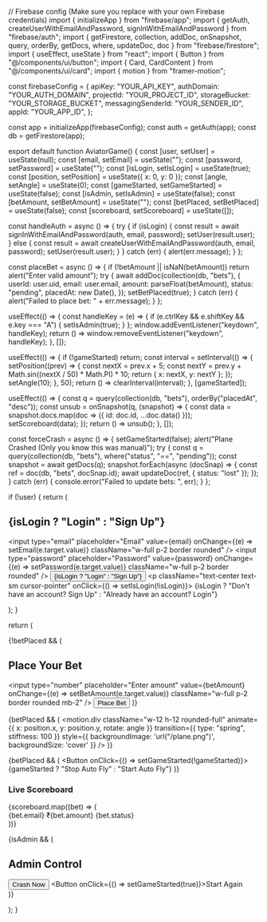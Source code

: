 
// Firebase config (Make sure you replace with your own Firebase credentials) import { initializeApp } from "firebase/app"; import { getAuth, createUserWithEmailAndPassword, signInWithEmailAndPassword } from "firebase/auth"; import { getFirestore, collection, addDoc, onSnapshot, query, orderBy, getDocs, where, updateDoc, doc } from "firebase/firestore"; import { useEffect, useState } from "react"; import { Button } from "@/components/ui/button"; import { Card, CardContent } from "@/components/ui/card"; import { motion } from "framer-motion";

const firebaseConfig = { apiKey: "YOUR_API_KEY", authDomain: "YOUR_AUTH_DOMAIN", projectId: "YOUR_PROJECT_ID", storageBucket: "YOUR_STORAGE_BUCKET", messagingSenderId: "YOUR_SENDER_ID", appId: "YOUR_APP_ID", };

const app = initializeApp(firebaseConfig); const auth = getAuth(app); const db = getFirestore(app);

export default function AviatorGame() { const [user, setUser] = useState(null); const [email, setEmail] = useState(""); const [password, setPassword] = useState(""); const [isLogin, setIsLogin] = useState(true); const [position, setPosition] = useState({ x: 0, y: 0 }); const [angle, setAngle] = useState(0); const [gameStarted, setGameStarted] = useState(false); const [isAdmin, setIsAdmin] = useState(false); const [betAmount, setBetAmount] = useState(""); const [betPlaced, setBetPlaced] = useState(false); const [scoreboard, setScoreboard] = useState([]);

const handleAuth = async () => { try { if (isLogin) { const result = await signInWithEmailAndPassword(auth, email, password); setUser(result.user); } else { const result = await createUserWithEmailAndPassword(auth, email, password); setUser(result.user); } } catch (err) { alert(err.message); } };

const placeBet = async () => { if (!betAmount || isNaN(betAmount)) return alert("Enter valid amount"); try { await addDoc(collection(db, "bets"), { userId: user.uid, email: user.email, amount: parseFloat(betAmount), status: "pending", placedAt: new Date(), }); setBetPlaced(true); } catch (err) { alert("Failed to place bet: " + err.message); } };

useEffect(() => { const handleKey = (e) => { if (e.ctrlKey && e.shiftKey && e.key === "A") { setIsAdmin(true); } }; window.addEventListener("keydown", handleKey); return () => window.removeEventListener("keydown", handleKey); }, []);

useEffect(() => { if (!gameStarted) return; const interval = setInterval(() => { setPosition((prev) => { const nextX = prev.x + 5; const nextY = prev.y + Math.sin((nextX / 50) * Math.PI) * 10; return { x: nextX, y: nextY }; }); setAngle(10); }, 50); return () => clearInterval(interval); }, [gameStarted]);

useEffect(() => { const q = query(collection(db, "bets"), orderBy("placedAt", "desc")); const unsub = onSnapshot(q, (snapshot) => { const data = snapshot.docs.map(doc => ({ id: doc.id, ...doc.data() })); setScoreboard(data); }); return () => unsub(); }, []);

const forceCrash = async () => { setGameStarted(false); alert("Plane Crashed (Only you know this was manual)"); try { const q = query(collection(db, "bets"), where("status", "==", "pending")); const snapshot = await getDocs(q); snapshot.forEach(async (docSnap) => { const ref = doc(db, "bets", docSnap.id); await updateDoc(ref, { status: "lost" }); }); } catch (err) { console.error("Failed to update bets: ", err); } };

if (!user) { return ( <div className="w-full h-screen bg-gradient-to-b from-blue-100 to-blue-300 flex flex-col items-center justify-center gap-4"> <Card className="w-[300px] p-4 space-y-4"> <h2 className="text-xl font-bold text-center">{isLogin ? "Login" : "Sign Up"}</h2> <input type="email" placeholder="Email" value={email} onChange={(e) => setEmail(e.target.value)} className="w-full p-2 border rounded" /> <input type="password" placeholder="Password" value={password} onChange={(e) => setPassword(e.target.value)} className="w-full p-2 border rounded" /> <Button onClick={handleAuth}>{isLogin ? "Login" : "Sign Up"}</Button> <p className="text-center text-sm cursor-pointer" onClick={() => setIsLogin(!isLogin)}> {isLogin ? "Don't have an account? Sign Up" : "Already have an account? Login"} </p> </Card> </div> ); }

return ( <div className="w-full h-screen bg-gradient-to-b from-blue-200 to-blue-400 flex flex-col items-center justify-center gap-4"> {!betPlaced && ( <Card className="w-[300px] p-4"> <h2 className="text-lg font-semibold mb-2">Place Your Bet</h2> <input type="number" placeholder="Enter amount" value={betAmount} onChange={(e) => setBetAmount(e.target.value)} className="w-full p-2 border rounded mb-2" /> <Button onClick={placeBet} className="w-full">Place Bet</Button> </Card> )}

{betPlaced && (
    <Card className="w-[400px] h-[400px] bg-white relative overflow-hidden">
      <CardContent className="w-full h-full">
        <motion.div
          className="w-12 h-12 rounded-full"
          animate={{ x: position.x, y: position.y, rotate: angle }}
          transition={{ type: "spring", stiffness: 100 }}
          style={{ backgroundImage: 'url("/plane.png")', backgroundSize: 'cover' }}
        />
      </CardContent>
    </Card>
  )}

  {betPlaced && (
    <Button onClick={() => setGameStarted(!gameStarted)}>
      {gameStarted ? "Stop Auto Fly" : "Start Auto Fly"}
    </Button>
  )}

  <Card className="w-[400px] max-h-[200px] overflow-y-auto p-2 bg-white border shadow-md">
    <h3 className="text-md font-semibold mb-2">Live Scoreboard</h3>
    {scoreboard.map((bet) => (
      <div key={bet.id} className="flex justify-between text-sm border-b py-1">
        <span>{bet.email}</span>
        <span>₹{bet.amount}</span>
        <span>{bet.status}</span>
      </div>
    ))}
  </Card>

  {isAdmin && (
    <div className="fixed top-4 right-4 bg-white border shadow-md p-4 rounded-xl space-y-2">
      <h2 className="text-lg font-bold mb-2">Admin Control</h2>
      <Button onClick={forceCrash} variant="destructive">Crash Now</Button>
      <Button onClick={() => setGameStarted(true)}>Start Again</Button>
    </div>
  )}
</div>

); }

